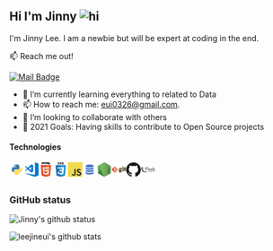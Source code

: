 ## Hi I'm Jinny <img src="https://user-images.githubusercontent.com/1303154/88677602-1635ba80-d120-11ea-84d8-d263ba5fc3c0.gif" width="28px" alt="hi">

I'm Jinny Lee. I am a newbie but will be expert at coding in the end.

📫 Reach me out!

[![Mail Badge](https://img.shields.io/badge/-eui0326-c0392b?style=flat&labelColor=c0392b&logo=gmail&logoColor=white)](mailto:eui0326@gmail.com)

<!-- TODO: Add last video link -->

- 🔭 I’m currently learning everything to related to Data
- 📫 How to reach me: eui0326@gmail.com.
- 👯 I’m looking to collaborate with others
- 🥅 2021 Goals: Having skills to contribute to Open Source projects

#### Technologies

<img align="left" alt="GitHub" width="26px" src=
"https://raw.githubusercontent.com/github/explore/80688e429a7d4ef2fca1e82350fe8e3517d3494d/topics/python/python.png" />
<img align="left" alt="Visual Studio Code" width="26px" src="https://raw.githubusercontent.com/github/explore/80688e429a7d4ef2fca1e82350fe8e3517d3494d/topics/visual-studio-code/visual-studio-code.png" />
<img align="left" alt="HTML5" width="26px" src="https://raw.githubusercontent.com/github/explore/80688e429a7d4ef2fca1e82350fe8e3517d3494d/topics/html/html.png" />
<img align="left" alt="CSS3" width="26px" src="https://raw.githubusercontent.com/github/explore/80688e429a7d4ef2fca1e82350fe8e3517d3494d/topics/css/css.png" />
<img align="left" alt="JavaScript" width="26px" src="https://raw.githubusercontent.com/github/explore/80688e429a7d4ef2fca1e82350fe8e3517d3494d/topics/javascript/javascript.png" />
<img align="left" alt="SQL" width="26px" src="https://raw.githubusercontent.com/github/explore/80688e429a7d4ef2fca1e82350fe8e3517d3494d/topics/sql/sql.png" />
<img align="left" alt="Node.js" width="26px" src="https://raw.githubusercontent.com/github/explore/80688e429a7d4ef2fca1e82350fe8e3517d3494d/topics/nodejs/nodejs.png" />
<img align="left" alt="Git" width="26px" src="https://raw.githubusercontent.com/github/explore/80688e429a7d4ef2fca1e82350fe8e3517d3494d/topics/git/git.png" />

<img align="left" alt="GitHub" width="26px" src="https://raw.githubusercontent.com/github/explore/78df643247d429f6cc873026c0622819ad797942/topics/github/github.png" />
<img align="left" alt="Flask" width="26px" src="https://raw.githubusercontent.com/github/explore/80688e429a7d4ef2fca1e82350fe8e3517d3494d/topics/flask/flask.png"/>

<br>

<br>

### GitHub status

![Jinny's github status](https://github-readme-stats.vercel.app/api?username=leejineui&count_private=true&theme=tokyonight&hide=contribs,prs)

![leejineui's github stats](https://github-readme-stats.vercel.app/api/top-langs/?username=leejineui&show_icons=true&theme=tokyonight&hide=contribs,prs)
